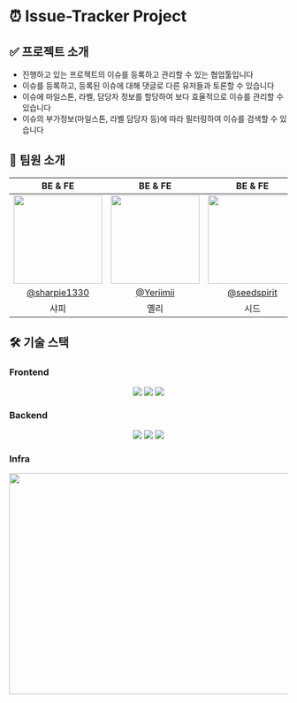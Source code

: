 #  ⏰ Issue-Tracker Project

## ✅ 프로젝트 소개
- 진행하고 있는 프로젝트의 이슈를 등록하고 관리할 수 있는 협업툴입니다
- 이슈를 등록하고, 등록된 이슈에 대해 댓글로 다른 유저들과 토론할 수 있습니다
- 이슈에 마일스톤, 라벨, 담당자 정보를 할당하여 보다 효율적으로 이슈를 관리할 수 있습니다
- 이슈의 부가정보(마일스톤, 라벨 담당자 등)에 따라 필터링하여 이슈를 검색할 수 있습니다


## 👫 팀원 소개

|                                     BE & FE                                      |                                                              BE & FE                                                              |                                     BE & FE                                     |                                     
|:--------------------------------------------------------------------------------:|:---------------------------------------------------------------------------------------------------------------------------------:|:-------------------------------------------------------------------------------:|
| <img width="160px" src="https://avatars.githubusercontent.com/u/71365547?v=4" /> | <img width="160px" src="https://avatars.githubusercontent.com/u/87357932?v=4" /> | <img width="160px" src="https://avatars.githubusercontent.com/u/109015852?v=4"/> | 
|                  [@sharpie1330](https://github.com/sharpie1330)                  |                                             [@Yeriimii](https://github.com/Yeriimii)                                              |                  [@seedspirit](https://github.com/seedspirit)                   |  
|                                        샤피                                        |                                                                옐리                                                                 |                                       시드                                        |       


## 🛠️ 기술 스택

### Frontend
<div align=center>
  <img src="https://img.shields.io/badge/javascript-F7DF1E?style=for-the-badge&logo=javascript&logoColor=black"> 
  <img src="https://img.shields.io/badge/svelte-FF3E00?style=for-the-badge&logo=svelte&logoColor=white">
  <img src="https://img.shields.io/badge/tailwindcss-06B6D4?style=for-the-badge&logo=tailwindcss&logoColor=white">
</div>

### Backend
<div align=center>
  <img src="https://img.shields.io/badge/java17-007396?style=for-the-badge&logo=java&logoColor=white">
  <img src="https://img.shields.io/badge/springboot-6DB33F?style=for-the-badge&logo=springboot&logoColor=white">
  <img src="https://img.shields.io/badge/mysql-4479A1?style=for-the-badge&logo=mysql&logoColor=white">
 </div>


### Infra
<div style="text-align: center">
    <img width="700" height="400" src="https://private-user-images.githubusercontent.com/109015852/335838949-734eb2b0-3e28-4ac2-82cc-3eff329b3007.png?jwt=eyJhbGciOiJIUzI1NiIsInR5cCI6IkpXVCJ9.eyJpc3MiOiJnaXRodWIuY29tIiwiYXVkIjoicmF3LmdpdGh1YnVzZXJjb250ZW50LmNvbSIsImtleSI6ImtleTUiLCJleHAiOjE3MTczMDA1MTcsIm5iZiI6MTcxNzMwMDIxNywicGF0aCI6Ii8xMDkwMTU4NTIvMzM1ODM4OTQ5LTczNGViMmIwLTNlMjgtNGFjMi04MmNjLTNlZmYzMjliMzAwNy5wbmc_WC1BbXotQWxnb3JpdGhtPUFXUzQtSE1BQy1TSEEyNTYmWC1BbXotQ3JlZGVudGlhbD1BS0lBVkNPRFlMU0E1M1BRSzRaQSUyRjIwMjQwNjAyJTJGdXMtZWFzdC0xJTJGczMlMkZhd3M0X3JlcXVlc3QmWC1BbXotRGF0ZT0yMDI0MDYwMlQwMzUwMTdaJlgtQW16LUV4cGlyZXM9MzAwJlgtQW16LVNpZ25hdHVyZT0yYWQzNjgwNjgwYjA0ZDJmMTU3ZmQxY2FjZWI2MjMwYTNiMzVjNjc5YTYzMDBmNjE1NzM0MDg1N2E5MGNkYmU3JlgtQW16LVNpZ25lZEhlYWRlcnM9aG9zdCZhY3Rvcl9pZD0wJmtleV9pZD0wJnJlcG9faWQ9MCJ9.uUQYZnEZVhPp-6NspNQuJYxOpr6JIkNlxet_plq6Ddk">
</div>
